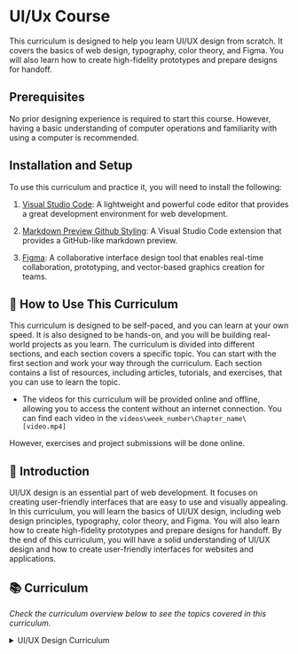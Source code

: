 # UI/Ux Course
This curriculum is designed to help you learn UI/UX design from scratch. It covers the basics of web design, typography, color theory, and Figma. You will also learn how to create high-fidelity prototypes and prepare designs for handoff.

## Prerequisites
No prior designing experience is required to start this course. However, having a basic understanding of computer operations and familiarity with using a computer is recommended.

## Installation and Setup
To use this curriculum and practice it, you will need to install the following:

1. [Visual Studio Code](https://code.visualstudio.com/): A lightweight and powerful code editor that provides a great development environment for web development.

2. [Markdown Preview Github Styling](https://marketplace.visualstudio.com/items?itemName=bierner.markdown-preview-github-styles): A Visual Studio Code extension that provides a GitHub-like markdown preview.

4. [Figma](https://code.visualstudio.com/):  A collaborative interface design tool that enables real-time collaboration, prototyping, and vector-based graphics creation for teams.

## 🤔 How to Use This Curriculum
This curriculum is designed to be self-paced, and you can learn at your own speed. It is also designed to be hands-on, and you will be building real-world projects as you learn. The curriculum is divided into different sections, and each section covers a specific topic. You can start with the first section and work your way through the curriculum. Each section contains a list of resources, including articles, tutorials, and exercises, that you can use to learn the topic.
- The videos for this curriculum will be provided online and offline, allowing you to access the content without an internet connection. You can find each video in the 
`videos\week_number\Chapter_name\[video.mp4]`

However, exercises and project submissions will be done online.

## 📝 Introduction
UI/UX design is an essential part of web development. It focuses on creating user-friendly interfaces that are easy to use and visually appealing. In this curriculum, you will learn the basics of UI/UX design, including web design principles, typography, color theory, and Figma. You will also learn how to create high-fidelity prototypes and prepare designs for handoff. By the end of this curriculum, you will have a solid understanding of UI/UX design and how to create user-friendly interfaces for websites and applications.

## 📚 Curriculum
_Check the curriculum overview below to see the topics covered in this curriculum._

<details>
    <summary>
        UI/UX Design Curriculum
    </summary>
    <hr style="height:1px;border-width:0;color:gray;background-color:dark">
    <h4>First Month: Getting Started with UI/UX</h4>
<details>

<summary>
    Week One: Introduction to UI/UX Design
</summary>

- [Introduction to UI/UX](./course/01_web-design-concepts.md).
- [Typography](./course/02_typography.md).
- [Color Theory](./course/04_color_theory.md).
- [Getting Started with UX](./course/01_getting_started_with_UX.md).
    </details>
    
<details>

<summary>
        Week two: Getting Started with Figma
    </summary>

- [Figma Basics](./course/03_getting_started_with_Figma.md).
- [Exploring Design Features in Figma](./course/08_design_features_in_figma_part_1.md).
- [Design Basics](./course/02_UX_design_basic.md).
- [Project](./course/07_project_1.md).
- []
    </details>

<details>

<summary>
        Week Three: Design Features in Figma
    </summary>

- [Exploring Design Features in Figma Part 2](./course/09_design_features_in_figma_part_2.md).
- [Fonts](./course/05_fonts_and_colors.md). 
- [Projects](./course/11_project_2.md).
    </details>

    <details>

<summary>
        Week Four: Create Your Design In Figma
</summary>

- [Create Your Design In Figma](./course/12_Create_Your_Design_In_Figma_part_1.md).
- [Create Your Design In Figma Part 2](./course/13_Create_Your_Design_In_Figma_part_2.md).
- [Project](./course/14_project_3.md).
    </details>
    <br>
    <h4>Second Month</h4>
    <details>

    <summary>
        Week Five: Styling
    </summary>

    - [Creating Style](./course/06_Figma_styling.md).
    - [Create Your Design In Figma Part 3](./course/15_Create_Your_Design_In_Figma_part_3.md).
    - [Design Features in Figma Part 3](./course/10_design_features_in_figma_part_3.md).

    </details>
    <details>

    <summary>
        Week Six: Prototyping
    </summary>

    - [Prototyping Part 1](./course/16_prototyping_part_1.md).
    - [Prototyping Part 2](./course/17_prototyping_part_2.md).
    - [Project](./course/18_project_4.md).
    </details>

    <details>

    <summary>
        Week Seven: Prototyping Advanced
    </summary>
    
    - [Prototyping Part 3](./course/19_prototyping_part_3.md).
    - [Embeds](./course/20_embeds.md).
    - [Prototyping Part 4](./course/21_prototyping_part_4.md).
    </details>
    <details>

    <summary>
        Week Eight: Practical Projects
    </summary>

    - [Web Design Full Course](./course/22_web_design_full_course.md).
    - [Practical Projects](./course/23_practical_projects.md).
    </details>
    <br>
    <h4>Third Month</h4>
    <details>
    <summary>
       Practical Projects
    </summary>
    - [Final Project](./course/24_Final_project.md).
    </details>
    </details>
</details>
